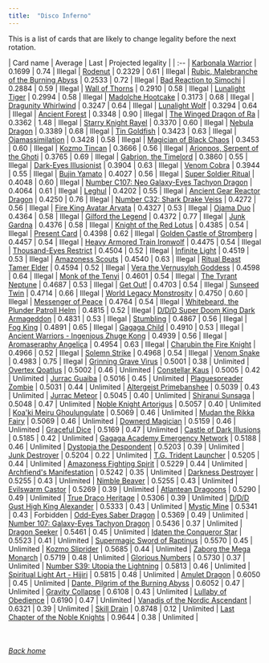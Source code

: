 ```yaml
---
title:  "Disco Inferno"
---
```


This is a list of cards that are likely to change legality before the next rotation.

| Card name | Average | Last | Projected legality |
| :-- |
[Karbonala Warrior](https://db.ygoprodeck.com/card/?search=Karbonala%20Warrior) | 0.1699 | 0.74 | Illegal |
[Rodenut](https://db.ygoprodeck.com/card/?search=Rodenut) | 0.2329 | 0.61 | Illegal |
[Rubic, Malebranche of the Burning Abyss](https://db.ygoprodeck.com/card/?search=Rubic,%20Malebranche%20of%20the%20Burning%20Abyss) | 0.2533 | 0.72 | Illegal |
[Bad Reaction to Simochi](https://db.ygoprodeck.com/card/?search=Bad%20Reaction%20to%20Simochi) | 0.2884 | 0.59 | Illegal |
[Wall of Thorns](https://db.ygoprodeck.com/card/?search=Wall%20of%20Thorns) | 0.2910 | 0.58 | Illegal |
[Lunalight Tiger](https://db.ygoprodeck.com/card/?search=Lunalight%20Tiger) | 0.2994 | 0.58 | Illegal |
[Madolche Hootcake](https://db.ygoprodeck.com/card/?search=Madolche%20Hootcake) | 0.3173 | 0.68 | Illegal |
[Dragunity Whirlwind](https://db.ygoprodeck.com/card/?search=Dragunity%20Whirlwind) | 0.3247 | 0.64 | Illegal |
[Lunalight Wolf](https://db.ygoprodeck.com/card/?search=Lunalight%20Wolf) | 0.3294 | 0.64 | Illegal |
[Ancient Forest](https://db.ygoprodeck.com/card/?search=Ancient%20Forest) | 0.3348 | 0.90 | Illegal |
[The Winged Dragon of Ra](https://db.ygoprodeck.com/card/?search=The%20Winged%20Dragon%20of%20Ra) | 0.3362 | 1.48 | Illegal |
[Starry Knight Rayel](https://db.ygoprodeck.com/card/?search=Starry%20Knight%20Rayel) | 0.3370 | 0.60 | Illegal |
[Nebula Dragon](https://db.ygoprodeck.com/card/?search=Nebula%20Dragon) | 0.3389 | 0.68 | Illegal |
[Tin Goldfish](https://db.ygoprodeck.com/card/?search=Tin%20Goldfish) | 0.3423 | 0.63 | Illegal |
[Ojamassimilation](https://db.ygoprodeck.com/card/?search=Ojamassimilation) | 0.3428 | 0.58 | Illegal |
[Magician of Black Chaos](https://db.ygoprodeck.com/card/?search=Magician%20of%20Black%20Chaos) | 0.3453 | 0.60 | Illegal |
[Kozmo Tincan](https://db.ygoprodeck.com/card/?search=Kozmo%20Tincan) | 0.3666 | 0.56 | Illegal |
[Arionpos, Serpent of the Ghoti](https://db.ygoprodeck.com/card/?search=Arionpos,%20Serpent%20of%20the%20Ghoti) | 0.3765 | 0.69 | Illegal |
[Gabrion, the Timelord](https://db.ygoprodeck.com/card/?search=Gabrion,%20the%20Timelord) | 0.3860 | 0.55 | Illegal |
[Dark-Eyes Illusionist](https://db.ygoprodeck.com/card/?search=Dark-Eyes%20Illusionist) | 0.3904 | 0.63 | Illegal |
[Venom Cobra](https://db.ygoprodeck.com/card/?search=Venom%20Cobra) | 0.3944 | 0.55 | Illegal |
[Bujin Yamato](https://db.ygoprodeck.com/card/?search=Bujin%20Yamato) | 0.4027 | 0.56 | Illegal |
[Super Soldier Ritual](https://db.ygoprodeck.com/card/?search=Super%20Soldier%20Ritual) | 0.4048 | 0.60 | Illegal |
[Number C107: Neo Galaxy-Eyes Tachyon Dragon](https://db.ygoprodeck.com/card/?search=Number%20C107:%20Neo%20Galaxy-Eyes%20Tachyon%20Dragon) | 0.4064 | 0.61 | Illegal |
[Leghul](https://db.ygoprodeck.com/card/?search=Leghul) | 0.4202 | 0.55 | Illegal |
[Ancient Gear Reactor Dragon](https://db.ygoprodeck.com/card/?search=Ancient%20Gear%20Reactor%20Dragon) | 0.4250 | 0.76 | Illegal |
[Number C32: Shark Drake Veiss](https://db.ygoprodeck.com/card/?search=Number%20C32:%20Shark%20Drake%20Veiss) | 0.4272 | 0.56 | Illegal |
[Fire King Avatar Arvata](https://db.ygoprodeck.com/card/?search=Fire%20King%20Avatar%20Arvata) | 0.4327 | 0.53 | Illegal |
[Ojama Duo](https://db.ygoprodeck.com/card/?search=Ojama%20Duo) | 0.4364 | 0.58 | Illegal |
[Gilford the Legend](https://db.ygoprodeck.com/card/?search=Gilford%20the%20Legend) | 0.4372 | 0.77 | Illegal |
[Junk Gardna](https://db.ygoprodeck.com/card/?search=Junk%20Gardna) | 0.4376 | 0.58 | Illegal |
[Knight of the Red Lotus](https://db.ygoprodeck.com/card/?search=Knight%20of%20the%20Red%20Lotus) | 0.4385 | 0.54 | Illegal |
[Present Card](https://db.ygoprodeck.com/card/?search=Present%20Card) | 0.4398 | 0.62 | Illegal |
[Golden Castle of Stromberg](https://db.ygoprodeck.com/card/?search=Golden%20Castle%20of%20Stromberg) | 0.4457 | 0.54 | Illegal |
[Heavy Armored Train Ironwolf](https://db.ygoprodeck.com/card/?search=Heavy%20Armored%20Train%20Ironwolf) | 0.4475 | 0.54 | Illegal |
[Thousand-Eyes Restrict](https://db.ygoprodeck.com/card/?search=Thousand-Eyes%20Restrict) | 0.4504 | 0.52 | Illegal |
[Infinite Light](https://db.ygoprodeck.com/card/?search=Infinite%20Light) | 0.4519 | 0.53 | Illegal |
[Amazoness Scouts](https://db.ygoprodeck.com/card/?search=Amazoness%20Scouts) | 0.4540 | 0.63 | Illegal |
[Ritual Beast Tamer Elder](https://db.ygoprodeck.com/card/?search=Ritual%20Beast%20Tamer%20Elder) | 0.4594 | 0.52 | Illegal |
[Vera the Vernusylph Goddess](https://db.ygoprodeck.com/card/?search=Vera%20the%20Vernusylph%20Goddess) | 0.4598 | 0.64 | Illegal |
[Monk of the Tenyi](https://db.ygoprodeck.com/card/?search=Monk%20of%20the%20Tenyi) | 0.4601 | 0.54 | Illegal |
[The Tyrant Neptune](https://db.ygoprodeck.com/card/?search=The%20Tyrant%20Neptune) | 0.4687 | 0.53 | Illegal |
[Get Out!](https://db.ygoprodeck.com/card/?search=Get%20Out!) | 0.4703 | 0.54 | Illegal |
[Sunseed Twin](https://db.ygoprodeck.com/card/?search=Sunseed%20Twin) | 0.4714 | 0.66 | Illegal |
[World Legacy Monstrosity](https://db.ygoprodeck.com/card/?search=World%20Legacy%20Monstrosity) | 0.4750 | 0.60 | Illegal |
[Messenger of Peace](https://db.ygoprodeck.com/card/?search=Messenger%20of%20Peace) | 0.4764 | 0.54 | Illegal |
[Whitebeard, the Plunder Patroll Helm](https://db.ygoprodeck.com/card/?search=Whitebeard,%20the%20Plunder%20Patroll%20Helm) | 0.4815 | 0.52 | Illegal |
[D/D/D Super Doom King Dark Armageddon](https://db.ygoprodeck.com/card/?search=D/D/D%20Super%20Doom%20King%20Dark%20Armageddon) | 0.4831 | 0.53 | Illegal |
[Stumbling](https://db.ygoprodeck.com/card/?search=Stumbling) | 0.4867 | 0.56 | Illegal |
[Fog King](https://db.ygoprodeck.com/card/?search=Fog%20King) | 0.4891 | 0.65 | Illegal |
[Gagaga Child](https://db.ygoprodeck.com/card/?search=Gagaga%20Child) | 0.4910 | 0.53 | Illegal |
[Ancient Warriors - Ingenious Zhuge Kong](https://db.ygoprodeck.com/card/?search=Ancient%20Warriors%20-%20Ingenious%20Zhuge%20Kong) | 0.4939 | 0.56 | Illegal |
[Aromaseraphy Angelica](https://db.ygoprodeck.com/card/?search=Aromaseraphy%20Angelica) | 0.4954 | 0.63 | Illegal |
[Charubin the Fire Knight](https://db.ygoprodeck.com/card/?search=Charubin%20the%20Fire%20Knight) | 0.4966 | 0.52 | Illegal |
[Solemn Strike](https://db.ygoprodeck.com/card/?search=Solemn%20Strike) | 0.4968 | 0.54 | Illegal |
[Venom Snake](https://db.ygoprodeck.com/card/?search=Venom%20Snake) | 0.4983 | 0.75 | Illegal |
[Grinning Grave Virus](https://db.ygoprodeck.com/card/?search=Grinning%20Grave%20Virus) | 0.5001 | 0.38 | Unlimited |
[Overtex Qoatlus](https://db.ygoprodeck.com/card/?search=Overtex%20Qoatlus) | 0.5002 | 0.46 | Unlimited |
[Constellar Kaus](https://db.ygoprodeck.com/card/?search=Constellar%20Kaus) | 0.5005 | 0.42 | Unlimited |
[Jurrac Guaiba](https://db.ygoprodeck.com/card/?search=Jurrac%20Guaiba) | 0.5016 | 0.45 | Unlimited |
[Plaguespreader Zombie](https://db.ygoprodeck.com/card/?search=Plaguespreader%20Zombie) | 0.5031 | 0.44 | Unlimited |
[Altergeist Primebanshee](https://db.ygoprodeck.com/card/?search=Altergeist%20Primebanshee) | 0.5039 | 0.43 | Unlimited |
[Jurrac Meteor](https://db.ygoprodeck.com/card/?search=Jurrac%20Meteor) | 0.5045 | 0.40 | Unlimited |
[Shiranui Sunsaga](https://db.ygoprodeck.com/card/?search=Shiranui%20Sunsaga) | 0.5048 | 0.47 | Unlimited |
[Noble Knight Artorigus](https://db.ygoprodeck.com/card/?search=Noble%20Knight%20Artorigus) | 0.5057 | 0.40 | Unlimited |
[Koa'ki Meiru Ghoulungulate](https://db.ygoprodeck.com/card/?search=Koa'ki%20Meiru%20Ghoulungulate) | 0.5069 | 0.46 | Unlimited |
[Mudan the Rikka Fairy](https://db.ygoprodeck.com/card/?search=Mudan%20the%20Rikka%20Fairy) | 0.5069 | 0.46 | Unlimited |
[Downerd Magician](https://db.ygoprodeck.com/card/?search=Downerd%20Magician) | 0.5159 | 0.46 | Unlimited |
[Graceful Dice](https://db.ygoprodeck.com/card/?search=Graceful%20Dice) | 0.5169 | 0.47 | Unlimited |
[Castle of Dark Illusions](https://db.ygoprodeck.com/card/?search=Castle%20of%20Dark%20Illusions) | 0.5185 | 0.42 | Unlimited |
[Gagaga Academy Emergency Network](https://db.ygoprodeck.com/card/?search=Gagaga%20Academy%20Emergency%20Network) | 0.5188 | 0.46 | Unlimited |
[Dystopia the Despondent](https://db.ygoprodeck.com/card/?search=Dystopia%20the%20Despondent) | 0.5203 | 0.39 | Unlimited |
[Junk Destroyer](https://db.ygoprodeck.com/card/?search=Junk%20Destroyer) | 0.5204 | 0.22 | Unlimited |
[T.G. Trident Launcher](https://db.ygoprodeck.com/card/?search=T.G.%20Trident%20Launcher) | 0.5205 | 0.44 | Unlimited |
[Amazoness Fighting Spirit](https://db.ygoprodeck.com/card/?search=Amazoness%20Fighting%20Spirit) | 0.5229 | 0.44 | Unlimited |
[Archfiend's Manifestation](https://db.ygoprodeck.com/card/?search=Archfiend's%20Manifestation) | 0.5242 | 0.35 | Unlimited |
[Darkness Destroyer](https://db.ygoprodeck.com/card/?search=Darkness%20Destroyer) | 0.5255 | 0.43 | Unlimited |
[Nimble Beaver](https://db.ygoprodeck.com/card/?search=Nimble%20Beaver) | 0.5255 | 0.43 | Unlimited |
[Evilswarm Castor](https://db.ygoprodeck.com/card/?search=Evilswarm%20Castor) | 0.5269 | 0.39 | Unlimited |
[Atlantean Dragoons](https://db.ygoprodeck.com/card/?search=Atlantean%20Dragoons) | 0.5290 | 0.49 | Unlimited |
[True Draco Heritage](https://db.ygoprodeck.com/card/?search=True%20Draco%20Heritage) | 0.5306 | 0.39 | Unlimited |
[D/D/D Gust High King Alexander](https://db.ygoprodeck.com/card/?search=D/D/D%20Gust%20High%20King%20Alexander) | 0.5333 | 0.43 | Unlimited |
[Mystic Mine](https://db.ygoprodeck.com/card/?search=Mystic%20Mine) | 0.5341 | 0.43 | Forbidden |
[Odd-Eyes Saber Dragon](https://db.ygoprodeck.com/card/?search=Odd-Eyes%20Saber%20Dragon) | 0.5369 | 0.49 | Unlimited |
[Number 107: Galaxy-Eyes Tachyon Dragon](https://db.ygoprodeck.com/card/?search=Number%20107:%20Galaxy-Eyes%20Tachyon%20Dragon) | 0.5436 | 0.37 | Unlimited |
[Dragon Seeker](https://db.ygoprodeck.com/card/?search=Dragon%20Seeker) | 0.5461 | 0.45 | Unlimited |
[Idaten the Conqueror Star](https://db.ygoprodeck.com/card/?search=Idaten%20the%20Conqueror%20Star) | 0.5523 | 0.41 | Unlimited |
[Supermagic Sword of Raptinus](https://db.ygoprodeck.com/card/?search=Supermagic%20Sword%20of%20Raptinus) | 0.5570 | 0.45 | Unlimited |
[Kozmo Sliprider](https://db.ygoprodeck.com/card/?search=Kozmo%20Sliprider) | 0.5685 | 0.44 | Unlimited |
[Zaborg the Mega Monarch](https://db.ygoprodeck.com/card/?search=Zaborg%20the%20Mega%20Monarch) | 0.5719 | 0.48 | Unlimited |
[Glorious Numbers](https://db.ygoprodeck.com/card/?search=Glorious%20Numbers) | 0.5730 | 0.37 | Unlimited |
[Number S39: Utopia the Lightning](https://db.ygoprodeck.com/card/?search=Number%20S39:%20Utopia%20the%20Lightning) | 0.5813 | 0.46 | Unlimited |
[Spiritual Light Art - Hijiri](https://db.ygoprodeck.com/card/?search=Spiritual%20Light%20Art%20-%20Hijiri) | 0.5815 | 0.48 | Unlimited |
[Amulet Dragon](https://db.ygoprodeck.com/card/?search=Amulet%20Dragon) | 0.6050 | 0.45 | Unlimited |
[Dante, Pilgrim of the Burning Abyss](https://db.ygoprodeck.com/card/?search=Dante,%20Pilgrim%20of%20the%20Burning%20Abyss) | 0.6052 | 0.47 | Unlimited |
[Gravity Collapse](https://db.ygoprodeck.com/card/?search=Gravity%20Collapse) | 0.6108 | 0.43 | Unlimited |
[Lullaby of Obedience](https://db.ygoprodeck.com/card/?search=Lullaby%20of%20Obedience) | 0.6190 | 0.47 | Unlimited |
[Vanadis of the Nordic Ascendant](https://db.ygoprodeck.com/card/?search=Vanadis%20of%20the%20Nordic%20Ascendant) | 0.6321 | 0.39 | Unlimited |
[Skill Drain](https://db.ygoprodeck.com/card/?search=Skill%20Drain) | 0.8748 | 0.12 | Unlimited |
[Last Chapter of the Noble Knights](https://db.ygoprodeck.com/card/?search=Last%20Chapter%20of%20the%20Noble%20Knights) | 0.9644 | 0.38 | Unlimited |

<br>

###### [Back home](index)